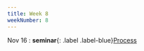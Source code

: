 ```yaml
---
title: Week 8
weekNumber: 8
---
```


Nov 16
: **seminar**{: .label .label-blue}[Process](/ics-fa22/assets/slides/8-process.pptx)
